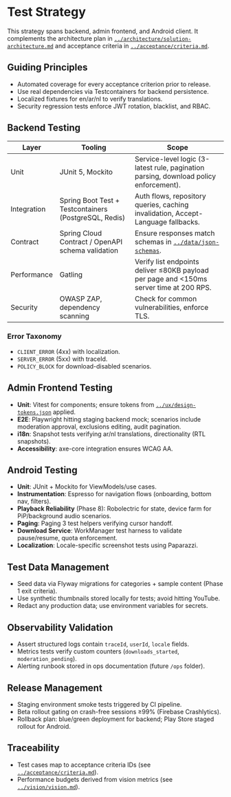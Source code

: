 # Test Strategy

This strategy spans backend, admin frontend, and Android client. It complements the architecture plan in [`../architecture/solution-architecture.md`](../architecture/solution-architecture.md) and acceptance criteria in [`../acceptance/criteria.md`](../acceptance/criteria.md).

## Guiding Principles
- Automated coverage for every acceptance criterion prior to release.
- Use real dependencies via Testcontainers for backend persistence.
- Localized fixtures for en/ar/nl to verify translations.
- Security regression tests enforce JWT rotation, blacklist, and RBAC.

## Backend Testing
| Layer | Tooling | Scope |
| --- | --- | --- |
| Unit | JUnit 5, Mockito | Service-level logic (3-latest rule, pagination parsing, download policy enforcement). |
| Integration | Spring Boot Test + Testcontainers (PostgreSQL, Redis) | Auth flows, repository queries, caching invalidation, Accept-Language fallbacks. |
| Contract | Spring Cloud Contract / OpenAPI schema validation | Ensure responses match schemas in [`../data/json-schemas`](../data/json-schemas). |
| Performance | Gatling | Verify list endpoints deliver ≤80KB payload per page and <150ms server time at 200 RPS. |
| Security | OWASP ZAP, dependency scanning | Check for common vulnerabilities, enforce TLS. |

### Error Taxonomy
- `CLIENT_ERROR` (4xx) with localization.
- `SERVER_ERROR` (5xx) with traceId.
- `POLICY_BLOCK` for download-disabled scenarios.

## Admin Frontend Testing
- **Unit**: Vitest for components; ensure tokens from [`../ux/design-tokens.json`](../ux/design-tokens.json) applied.
- **E2E**: Playwright hitting staging backend mock; scenarios include moderation approval, exclusions editing, audit pagination.
- **i18n**: Snapshot tests verifying ar/nl translations, directionality (RTL snapshots).
- **Accessibility**: axe-core integration ensures WCAG AA.

## Android Testing
- **Unit**: JUnit + Mockito for ViewModels/use cases.
- **Instrumentation**: Espresso for navigation flows (onboarding, bottom nav, filters).
- **Playback Reliability** (Phase 8): Robolectric for state, device farm for PiP/background audio scenarios.
- **Paging**: Paging 3 test helpers verifying cursor handoff.
- **Download Service**: WorkManager test harness to validate pause/resume, quota enforcement.
- **Localization**: Locale-specific screenshot tests using Paparazzi.

## Test Data Management
- Seed data via Flyway migrations for categories + sample content (Phase 1 exit criteria).
- Use synthetic thumbnails stored locally for tests; avoid hitting YouTube.
- Redact any production data; use environment variables for secrets.

## Observability Validation
- Assert structured logs contain `traceId`, `userId`, `locale` fields.
- Metrics tests verify custom counters (`downloads_started`, `moderation_pending`).
- Alerting runbook stored in ops documentation (future `/ops` folder).

## Release Management
- Staging environment smoke tests triggered by CI pipeline.
- Beta rollout gating on crash-free sessions ≥99% (Firebase Crashlytics).
- Rollback plan: blue/green deployment for backend; Play Store staged rollout for Android.

## Traceability
- Test cases map to acceptance criteria IDs (see [`../acceptance/criteria.md`](../acceptance/criteria.md)).
- Performance budgets derived from vision metrics (see [`../vision/vision.md`](../vision/vision.md#success-metrics)).
